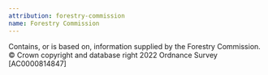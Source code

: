 ```yaml
---
attribution: forestry-commission
name: Forestry Commission
---
```


Contains, or is based on, information supplied by the Forestry Commission. © Crown copyright and database right 2022 Ordnance Survey [AC0000814847]
